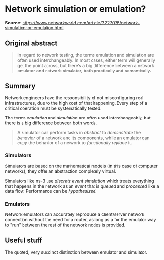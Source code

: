# Network simulation or emulation?
**Source**: https://www.networkworld.com/article/3227076/network-simulation-or-emulation.html

## Original abstract
> In regard to network testing, the terms emulation and simulation are often used interchangeably. In most cases, either term will generally get the point across, but there’s a big difference between a network emulator and network simulator, both practically and semantically.

## Summary

Network engineers have the responsibility of not misconfiguring real infrastructures, due to the high cost of that happening. Every step of a critical operation must be systematically tested.

The terms *emulation* and *simulation* are often used interchangeably, but there is a big difference between both words.

> A simulator can perform tasks in *abstract* to *demonstrate* the *behavior* of a network and its components, while an emulator can *copy* the behavior of a network to *functionally replace* it.

### Simulators

Simulators are based on the mathematical models (in this case of computer networks), they offer an abstraction completely virtual.

Simulators like ns-3 use *discrete event simulation* which treats everything that happens in the network as an *event* that is *queued* and *processed* like a data flow. Performance can be *hypothesized*.

### Emulators

Network emulators can accurately reproduce a client/server network connection without the need for a router, as long as a for the emulator way to "run" between the rest of the network nodes is provided.

## Useful stuff

The quoted, very succinct distinction between emulator and simulator.
